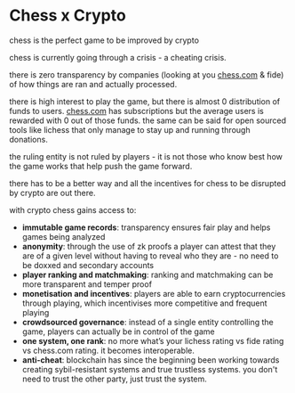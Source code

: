 # Chess x Crypto

chess is the perfect game to be improved by crypto

chess is currently going through a crisis - a cheating crisis.

there is zero transparency by companies (looking at you [chess.com](http://chess.com) & fide) of how things are ran and actually processed.

there is high interest to play the game, but there is almost 0 distribution of funds to users. [chess.com](http://chess.com) has subscriptions but the average users is rewarded with 0 out of those funds. the same can be said for open sourced tools like lichess that only manage to stay up and running through donations.

the ruling entity is not ruled by players - it is not those who know best how the game works that help push the game forward.

there has to be a better way and all the incentives for chess to be disrupted by crypto are out there.

with crypto chess gains access to:

- **immutable game records**: transparency ensures fair play and helps games being analyzed
- **anonymity**: through the use of zk proofs a player can attest that they are of a given level without having to reveal who they are - no need to be doxxed and secondary accounts
- **player ranking and matchmaking**: ranking and matchmaking can be more transparent and temper proof
- **monetisation and incentives**: players are able to earn cryptocurrencies through playing, which incentivises more competitive and frequent playing
- **crowdsourced governance**: instead of a single entity controlling the game, players can actually be in control of the game
- **one system, one rank**: no more what’s your lichess rating vs fide rating vs chess.com rating. it becomes interoperable.
- **anti-cheat**: blockchain has since the beginning been working towards creating sybil-resistant systems and true trustless systems. you don't need to trust the other party, just trust the system.
